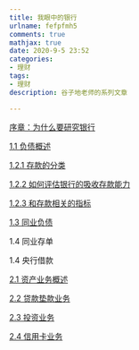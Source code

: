 ```yaml
---
title: 我眼中的银行
urlname: fefpfmh5
comments: true
mathjax: true
date: 2020-9-5 23:52
categories:
- 理财
tags:
- 理财
description: 谷子地老师的系列文章

---
```


[序章：为什么要研究银行](https://xueqiu.com/1821992043/117082634)

[1.1 负债概述](https://xueqiu.com/1821992043/117196829)

[1.2.1 存款的分类](https://xueqiu.com/1821992043/117515173)

[1.2.2 如何评估银行的吸收存款能力](https://xueqiu.com/1821992043/117951276)

[1.2.3 和存款相关的指标](https://xueqiu.com/1821992043/118342401)

[1.3 同业负债](https://xueqiu.com/1821992043/118799310)

1.4 同业存单

1.4 央行借款

[2.1 资产业务概述](https://xueqiu.com/1821992043/121177412)

[2.2 贷款垫款业务](https://xueqiu.com/1821992043/122137116)

[2.3 投资业务](https://xueqiu.com/1821992043/122928826)

[2.4 信用卡业务](https://xueqiu.com/1821992043/123936340)


